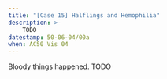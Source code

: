 ```yaml
---
title: "[Case 15] Halflings and Hemophilia"
description: >-
    TODO
datestamp: 50-06-04/00a
when: AC50 Vis 04
---
```


Bloody things happened. TODO
